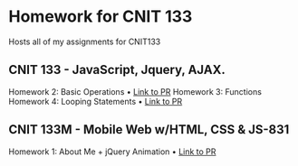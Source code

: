 # Homework for CNIT 133

Hosts all of my assignments for CNIT133

## CNIT 133 - JavaScript, Jquery, AJAX. 

Homework 2: Basic Operations • [Link to PR](https://github.com/roseylikeme/cnit133/pull/2)
Homework 3: Functions
Homework 4: Looping Statements • [Link to PR](https://github.com/roseylikeme/cnit133/pull/4)

## CNIT 133M - Mobile Web w/HTML, CSS & JS-831

Homework 1: About Me + jQuery Animation • [Link to PR](https://github.com/roseylikeme/cnit133/pull/3)
